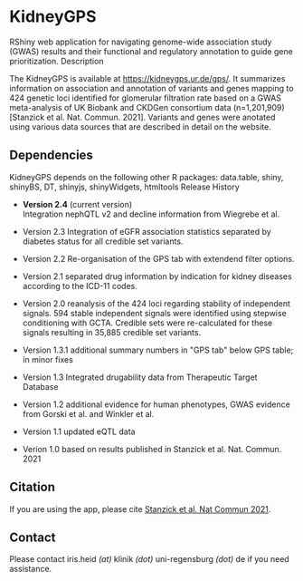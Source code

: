 # KidneyGPS

RShiny web application for navigating genome-wide association study (GWAS) results and their functional and regulatory annotation to guide gene prioritization.
Description

The KidneyGPS is available at https://kidneygps.ur.de/gps/. It summarizes information on association and annotation of variants and genes mapping to 424 genetic loci identified for glomerular filtration rate based on a GWAS meta-analysis of UK Biobank and CKDGen consortium data (n=1,201,909) [Stanzick et al. Nat. Commun. 2021]. Variants and genes were anotated using various data sources that are described in detail on the website.

## Dependencies
KidneyGPS depends on the following other R packages: data.table, shiny, shinyBS, DT, shinyjs, shinyWidgets, htmltools
Release History

- **Version 2.4** (current version)  
  Integration nephQTL v2 and decline information from Wiegrebe et al.
  
- Version 2.3
    Integration of eGFR association statistics separated by diabetes status for all credible set variants.
- Version 2.2
        Re-organisation of the GPS tab with extendend filter options.
- Version 2.1
        separated drug information by indication for kidney diseases according to the ICD-11 codes.
- Version 2.0
        reanalysis of the 424 loci regarding stability of independent signals. 594 stable independent signals were identified using stepwise conditioning with GCTA. Credible sets were re-calculated for these signals resulting in 35,885 credible set variants.
- Version 1.3.1
        additional summary numbers in "GPS tab" below GPS table; in minor fixes
- Version 1.3
        Integrated drugability data from Therapeutic Target Database
- Version 1.2
        additional evidence for human phenotypes, GWAS evidence from Gorski et al. and Winkler et al.
- Version 1.1
        updated eQTL data
- Verion 1.0
        based on results published in Stanzick et al. Nat. Commun. 2021

## Citation
If you are using the app, please cite [Stanzick et al. Nat Commun 2021](https://pubmed.ncbi.nlm.nih.gov/34272381/).

## Contact
Please contact iris.heid _(at)_ klinik _(dot)_ uni-regensburg _(dot)_ de if you need assistance.
